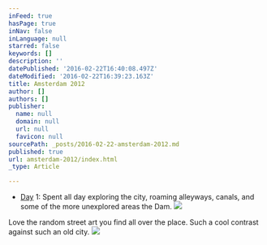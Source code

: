 ```yaml
---
inFeed: true
hasPage: true
inNav: false
inLanguage: null
starred: false
keywords: []
description: ''
datePublished: '2016-02-22T16:40:08.497Z'
dateModified: '2016-02-22T16:39:23.163Z'
title: Amsterdam 2012
author: []
authors: []
publisher:
  name: null
  domain: null
  url: null
  favicon: null
sourcePath: _posts/2016-02-22-amsterdam-2012.md
published: true
url: amsterdam-2012/index.html
_type: Article

---
```

* [Day][0] 1: Spent all day exploring the city, roaming alleyways, canals, and some of the more unexplored areas the Dam.
![](https://s3-us-west-2.amazonaws.com/the-grid-img/p/61177ca70a921844165d96b9d2554259e9d44790.jpg)

Love the random street art you find all over the place.   Such a cool contrast against such an old city.
![](https://the-grid-user-content.s3-us-west-2.amazonaws.com/ebca5fd8-cff7-42f7-b9c4-920fd18b3ba6.jpg)

[0]: null